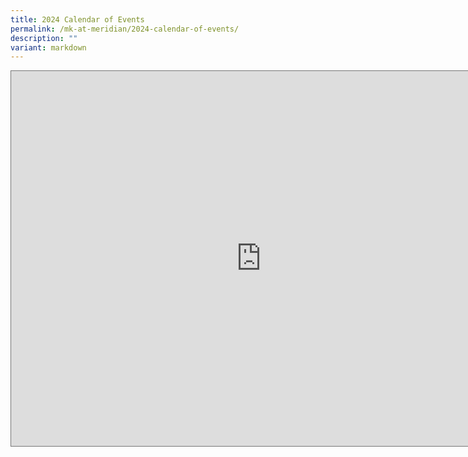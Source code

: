 ```yaml
---
title: 2024 Calendar of Events
permalink: /mk-at-meridian/2024-calendar-of-events/
description: ""
variant: markdown
---
```

<iframe scrolling="no" frameborder="0" height="600" width="800" style="border:solid 1px #777" src="https://calendar.google.com/calendar/embed?height=600&amp;wkst=1&amp;ctz=Asia%2FSingapore&amp;bgcolor=%23ffffff&amp;src=Y19lY2Y5ODZkMTRhMjQyODJjMmE0MWY1NmVmMzY3ODE2MzQzMDZiNDA5NzM4MGJiODEyOGEyMWYzNzljNmE1YzAwQGdyb3VwLmNhbGVuZGFyLmdvb2dsZS5jb20&amp;color=%23AD1457"></iframe>